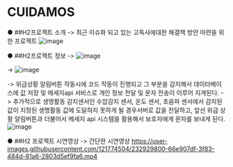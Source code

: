 # CUIDAMOS
● ##H2프로젝트 소개
-> 최근 이슈화 되고 있는 고독사에대한 해결책 방안 마련을 위한 프로젝트 
![image](https://user-images.githubusercontent.com/121774504/232929298-30585f1c-3c1e-46f7-8f3a-9afb41e3acc7.png)

● ##H2프로젝트 정보
->
![image](https://user-images.githubusercontent.com/121774504/232929330-fa59c76a-faea-4da8-9e44-cf81378d166c.png)

->
![image](https://user-images.githubusercontent.com/121774504/232929379-a6650572-fbec-4b90-9330-afe49f296219.png)


-> 위급상황 알림버튼 작동시에 코드 작동이 진행되고 그 부분을 감지해서 데이터베이스에 값 저장 및 메세지api 서비스로
개인 정보 전달 및 문자 전송이 이루어 지게된다.
-> 추가적으로 생명활동 감지센서인 수압감지 센서, 온도 센서, 초음파 센서에서 감지된 값이 지정된 생명활동 값에 도달하지 못하게 될 경우서버로
값을 전달하고, 앞선 위급 상황 알림버튼과 더불어서 메세지 api 시스템을 활용해서 보호자에게 문자를 보내게 된다.
![image](https://user-images.githubusercontent.com/121774504/232958796-651e4218-f7a4-4a8a-a877-b393b7c20ee9.png)

● ##H2 프로젝트 시연영상
-> 간단한 시연영상
https://user-images.githubusercontent.com/121774504/232929800-66e907df-3f83-484d-81a6-2803d5ef9fa6.mp4

